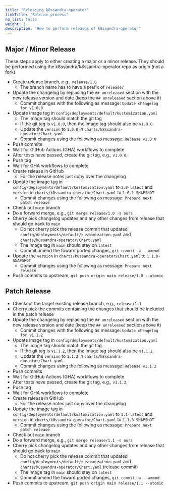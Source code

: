 ```yaml
---
title: "Releasing k8ssandra-operator"
linkTitle: "Release process"
no_list: false
weight: 1
description: "How to perform releases of k8ssandra-operator"
---
```



## Major / Minor Release

These steps apply to either creating a major or a minor release.
They should be performed using the k8ssandra/k8ssandra-operator repo as origin (not a fork).

* Create release branch, e.g., `release/1.0`
    * The branch name has to have a prefix of `release/`
* Update the changelog by replacing the `## unreleased` section with the new release version and date (keep the `## unreleased` section above it)
    * Commit changes with the following as message: `Update changelog for v1.0.0`
* Update image tag in `config/deployments/default/kustomization.yaml`
    * The image tag should match the git tag
    * If the git tag is `v1.0.0`, then the image tag should also be `v1.0.0`.
    * Update the `version` to `1.0.0` in `charts/k8ssandra-operator/Chart.yaml`
    * Commit changes using the following as message: `Release v1.0.0`
* Push commits
* Wait for GitHub Actions (GHA) workflows to complete
* After tests have passed, create the git tag, e.g., `v1.0.0`, 
* Push tag
* Wait for GHA workflows to complete
* Create release in GitHub
    * For the release notes just copy over the changelog
* Update the image tag in `config/deployments/default/kustomization.yaml` to `1.0-latest` and `version` in `charts/k8ssandra-operator/Chart.yaml` to `1.0.1-SNAPSHOT`
    * Commit changes using the following as message: `Prepare next patch release`
* Check out `main` branch
* Do a forward merge, e.g., `git merge release/1.0 -s ours`
* Cherry pick changelog updates and any other changes from release that should go back to `main`
    * Do not cherry pick the release commit that updated `config/deployments/default/kustomization.yaml` and `charts/k8ssandra-operator/Chart.yaml`
    * The image tag in `main` should stay on `latest`
    * Commit amend the foward ported changes, `git commit -a --amend`
* Update the `version` in `charts/k8ssandra-operator/Chart.yaml` to `1.1.0-SNAPSHOT`
    * Commit changes using the following as message: `Prepare next release`
* Push commits to upstream, `git push origin main release/1.0 --atomic`

## Patch Release

* Checkout the target existing release branch, e.g., `release/1.1`
* Cherry pick the commits containing the changes that should be included in the patch release
* Update the changelog by replacing the `## unreleased` section with the new release version and date (keep the `## unreleased` section above it)
    * Commit changes with the following as message: `Update changelog for v1.1.2`
* Update image tag in `config/deployments/default/kustomization.yaml`
    * The image tag should match the git tag
    * If the git tag is `v1.1.2`, then the image tag should also be `v1.1.2`.
    * Update the `version` to `1.1.2` in `charts/k8ssandra-operator/Chart.yaml`
    * Commit changes using the following as message: `Release v1.1.2`
* Push commits
* Wait for GitHub Actions (GHA) workflows to complete
* After tests have passed, create the git tag, e.g., `v1.1.2`, 
* Push tag
* Wait for GHA workflows to complete
* Create release in GitHub
    * For the release notes just copy over the changelog
* Update the image tag in `config/deployments/default/kustomization.yaml` to `1.1-latest` and `version` in `charts/k8ssandra-operator/Chart.yaml` to `1.1.3-SNAPSHOT`
    * Commit changes using the following as message: `Prepare next patch release`
* Check out `main` branch
* Do a forward merge, e.g., `git merge release/1.1 -s ours`
* Cherry pick changelog updates and any other changes from release that should go back to `main`
    * Do not cherry pick the release commit that updated `config/deployments/default/kustomization.yaml` and `charts/k8ssandra-operator/Chart.yaml` (release commit)
    * The image tag in `main` should stay on `latest`
    * Commit amend the foward ported changes, `git commit -a --amend`
* Push commits to upstream, `git push origin main release/1.1 --atomic`